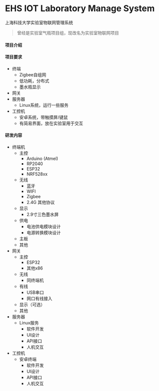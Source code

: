 # EHS IOT Laboratory Manage System

上海科技大学实验室物联网管理系统

> 曾经是实验室气瓶项目组，现改名为实验室物联网项目

#### 项目介绍

#### 项目要求

* 终端
  * Zigbee自组网
  * 低功耗，分布式
  * 墨水瓶显示
* 网关
* 服务器
  * Linux系统，运行一些服务
* 工控机
  * 安卓系统，带触摸屏/键鼠
  * 有简易界面，放在实验室用于交互

#### 研发内容

* 终端机
  * 主控
    * Arduino (Atmel)
    * RP2040
    * ESP32
    * NRF528xx
  * 无线
    * 蓝牙
    * WIFI
    * Zigbee
    * 2.4G 其他协议
  * 显示
    * 2.9寸三色墨水屏
  * 供电
    * 电池供电模块设计
    * 电源转换模块设计
  * 主板
  * 其他
* 网关
  * 主控
    * ESP32
    * 其他x86
  * 无线
    * 同终端机
  * 有线
    * USB串口
    * 网口有线接入
  * 显示（可选）
  * 其他
* 服务器
  * Linux服务
    * 软件开发
    * UI设计
    * API接口
    * 人机交互
* 工控机
  * 安卓终端
    * 软件开发
    * UI设计
    * API接口
    * 人机交互
